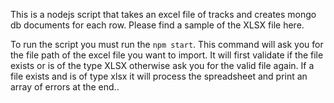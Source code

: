 This is a nodejs script that takes an excel file of tracks and creates mongo db documents for each row. Please find a sample of the XLSX file here. 

To run the script you must run the `npm start`. This command will ask you for the file path of the excel file you want to import. It will first validate if the file exists or is of the type XLSX otherwise ask you for the valid file again. If a file exists and is of type xlsx it will process the spreadsheet and print an array of errors at the end..
